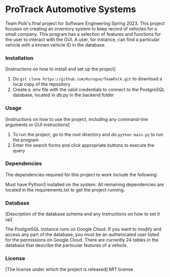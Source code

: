 # ProTrack Automotive Systems
Team Polk's final project for Software Engineering Spring 2023. This project focuses on creating an inventory system to keep record of vehicles for a small company. This program has a selection of features and functions for the user to interact with the GUI. A user, for instance, can find a particular vehicle with a known vehicle ID in the database. 

### Installation
[Instructions on how to install and set up the project]
1. Do `git clone https://github.com/Kurogue/TeamPolk.git` to download a local copy of the repository
2. Create a .env file with the valid credentials to connect to the PostgreSQL database, located in db.py in the backend folder

### Usage
[Instructions on how to use the project, including any command-line arguments or GUI instructions]
1. To run the project, go to the root directory and do `python main.py` to run the program
2. Enter the search forms and click appropriate buttons to execute the query

### Dependencies
The dependencies required for this project to work include the following:

Must have Python3 installed on the system. All remaining dependencies are located in the requirements.txt to get the project running.

### Database
[Description of the database schema and any instructions on how to set it up] <br>

The PostgreSQL instance runs on Google Cloud. If you want to modify and access any part of the database, you must be an authenicated user listed for the permissions on Google Cloud. There are currently 24 tables in the database that describe the particular features of a vehicle.

### License
[The license under which the project is released]
MIT license




